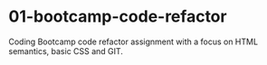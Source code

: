 # 01-bootcamp-code-refactor
Coding Bootcamp code refactor assignment with a focus on HTML semantics, basic CSS and GIT. 
